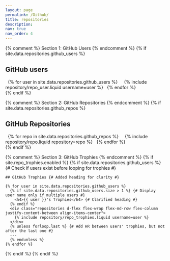 ```yaml
---
layout: page
permalink: /Github/
title: repositories
description:
nav: true
nav_order: 4
---
```


{% comment %} Section 1: GitHub Users {% endcomment %}
{% if site.data.repositories.github_users %}
## GitHub users

<div class="repositories d-flex flex-wrap flex-md-row flex-column justify-content-between align-items-center">
  {% for user in site.data.repositories.github_users %}
    {% include repository/repo_user.liquid username=user %}
  {% endfor %}
</div>
{% endif %}


{% comment %} Section 2: GitHub Repositories {% endcomment %}
{% if site.data.repositories.github_repos %}
## GitHub Repositories

<div class="repositories d-flex flex-wrap flex-md-row flex-column justify-content-between align-items-center">
  {% for repo in site.data.repositories.github_repos %}
    {% include repository/repo.liquid repository=repo %}
  {% endfor %}
</div>
{% endif %}


{% comment %} Section 3: GitHub Trophies {% endcomment %}
{% if site.repo_trophies.enabled %}
  {% if site.data.repositories.github_users %} {# Check if users exist before looping for trophies #}

    ## GitHub Trophies {# Added heading for clarity #}

    {% for user in site.data.repositories.github_users %}
      {% if site.data.repositories.github_users.size > 1 %} {# Display user name only if multiple users #}
        <h4>{{ user }}'s Trophies</h4> {# Clarified heading #}
      {% endif %}
      <div class="repositories d-flex flex-wrap flex-md-row flex-column justify-content-between align-items-center">
        {% include repository/repo_trophies.liquid username=user %}
      </div>
      {% unless forloop.last %} {# Add HR between users' trophies, but not after the last one #}
      ---
      {% endunless %}
    {% endfor %}
  {% endif %}
{% endif %}
